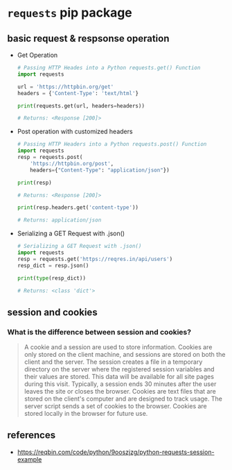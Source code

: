 # `requests` pip package 

## basic request & respsonse operation

- Get Operation

  ```python
  # Passing HTTP Heades into a Python requests.get() Function
  import requests

  url = 'https://httpbin.org/get'
  headers = {'Content-Type': 'text/html'}

  print(requests.get(url, headers=headers))

  # Returns: <Response [200]>
  ```

- Post operation with customized headers

  ```python
  # Passing HTTP Headers into a Python requests.post() Function
  import requests
  resp = requests.post(
      'https://httpbin.org/post', 
      headers={"Content-Type": "application/json"})

  print(resp)

  # Returns: <Response [200]>

  print(resp.headers.get('content-type'))

  # Returns: application/json

  ```

- Serializing a GET Request with .json()

  ```python
  # Serializing a GET Request with .json()
  import requests
  resp = requests.get('https://reqres.in/api/users')
  resp_dict = resp.json()

  print(type(resp_dict))

  # Returns: <class 'dict'>
  ```

## session and cookies

### What is the difference between session and cookies?

>A cookie and a session are used to store information. Cookies are only stored on the client machine, and sessions are stored on both the client and the server. The session creates a file in a temporary directory on the server where the registered session variables and their values ​​are stored. This data will be available for all site pages during this visit. Typically, a session ends 30 minutes after the user leaves the site or closes the browser. Cookies are text files that are stored on the client's computer and are designed to track usage. The server script sends a set of cookies to the browser. Cookies are stored locally in the browser for future use.


## references

- https://reqbin.com/code/python/9ooszjzg/python-requests-session-example